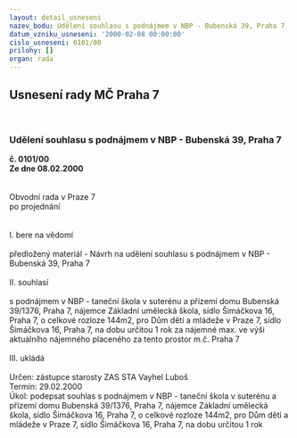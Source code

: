 ```yaml
---
layout: detail_usneseni
nazev_bodu: Udělení souhlasu s podnájmem v NBP - Bubenská 39, Praha 7
datum_vzniku_usneseni: '2000-02-08 00:00:00'
cislo_usneseni: 0101/00
prilohy: []
organ: rada
---
```

<div id="ucUsn_pList" class="usn">
	<span><h2>Usnesení rady MČ Praha 7 </h2>
<br></span><div class="standBody">
<span><h3>Udělení souhlasu s podnájmem v NBP - Bubenská 39, Praha 7</h3></span><div class="center">
		<strong>č. 0101/00</strong><br>
	</div>
<div class="center">
		<strong>Ze dne 08.02.2000</strong><br><br>
	</div>
<br>Obvodní rada v Praze 7<br>po projednání<br><br><br>I.	bere na vědomí<br><br> předložený materiál - Návrh na udělení souhlasu s podnájmem v NBP - Bubenská 39, Praha 7<br><br>II.	souhlasí <br><br>s podnájmem v NBP - taneční škola v suterénu a  přízemí domu Bubenská 39/1376, Praha 7, nájemce Základní umělecká škola, sídlo Šimáčkova 16, Praha 7, o celkové rozloze 144m2,  pro Dům dětí a mládeže v Praze 7, sídlo Šimáčkova 16, Praha 7, na dobu určitou 1 rok za nájemné max. ve výši aktuálního nájemného placeného za tento prostor m.č. Praha 7<br><br>III.	ukládá <br><br> Určen:	zástupce starosty	ZAS STA Vayhel Luboš<br>Termín: 29.02.2000<br>Úkol:	podepsat souhlas s podnájmem v NBP - taneční škola v suterénu a  přízemí domu Bubenská 39/1376, Praha 7, nájemce Základní umělecká škola, sídlo Šimáčkova 16, Praha 7, o celkové rozloze 144m2,  pro Dům dětí a mládeže v Praze 7, sídlo Šimáčkova 16, Praha 7, na dobu určitou 1 rok<br>
</div>
</div>